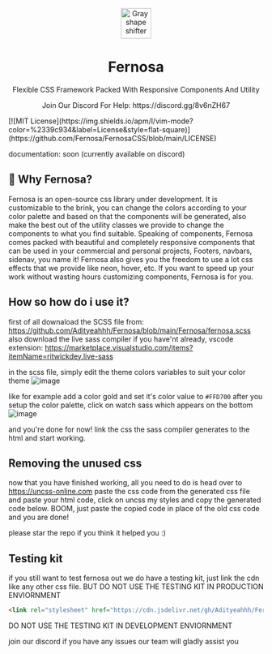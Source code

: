 <p align="center"><a href="#"><img src="https://user-images.githubusercontent.com/69644334/155681126-348b4471-51b6-4888-b28e-956af7dc2b46.svg" alt="Gray shape shifter" height="60"/></a></p>
<h1 align="center">Fernosa</h1>
<p align="center">Flexible CSS Framework Packed With Responsive Components And Utility</p>
<p align="center">Join Our Discord For Help: https://discord.gg/8v6nZH67</p>
[![MIT License](https://img.shields.io/apm/l/vim-mode?color=%2339c934&label=License&style=flat-square)](https://github.com/Fernosa/FernosaCSS/blob/main/LICENSE)

documentation: soon (currently available on discord)


## 👀 Why Fernosa?
Fernosa is an open-source css library under development. It is customizable to the brink, you can change the colors according to your color palette and based on that the components will be generated, also make the best out of the utility classes we provide to change the components to what you find suitable. Speaking of components, Fernosa comes packed with beautiful and completely responsive components that can be used in your commercial and personal projects, Footers, navbars, sidenav, you name it! Fernosa also gives you the freedom to use a lot css effects that we provide like neon, hover, etc. If you want to speed up your work without wasting hours customizing components, Fernosa is for you.

## How so how do i use it?

first of all downaload the SCSS file from: https://github.com/Adityeahhh/Fernosa/blob/main/Fernosa/fernosa.scss
also download the live sass compiler if you have'nt already, vscode extension: https://marketplace.visualstudio.com/items?itemName=ritwickdey.live-sass

in the scss file, simply edit the theme colors variables to suit your color theme
![image](https://i.imgur.com/lj3U0Xc.png)

like for example add a color gold and set it's color value to ` #FFD700 `
after you setup the color palette, click on watch sass which appears on the bottom
![image](https://user-images.githubusercontent.com/69644334/154828106-453da218-27e1-4f4a-9b74-459a9c7ddb34.png)

and you're done for now! link the css the sass compiler generates to the html and start working.

## Removing the unused css
now that you have finished working, all you need to do is head over to https://uncss-online.com
paste the css code from the generated css file and paste your html code, click on uncss my styles and copy the generated code below.
BOOM, just paste the copied code in place of the old css code and you are done!

please star the repo if you think it helped you :)

## Testing kit

if you still want to test fernosa out we do have a testing kit, just link the cdn like any other css file. BUT DO NOT USE THE TESTING KIT IN PRODUCTION ENVIORNMENT
```html
<link rel="stylesheet" href="https://cdn.jsdelivr.net/gh/Adityeahhh/Fernosa@main/FernosaCSS/fernosa.css">
```
DO NOT USE THE TESTING KIT IN DEVELOPMENT ENVIORNMENT

join our discord if you have any issues our team will gladly assist you
